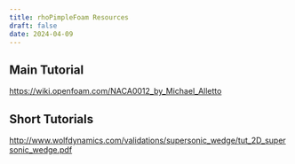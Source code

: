 ```yaml
---
title: rhoPimpleFoam Resources
draft: false
date: 2024-04-09
---
```


  

## Main Tutorial 
https://wiki.openfoam.com/NACA0012_by_Michael_Alletto
## Short Tutorials
http://www.wolfdynamics.com/validations/supersonic_wedge/tut_2D_supersonic_wedge.pdf




